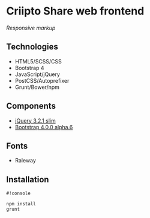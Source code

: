 # Criipto Share web frontend

_Responsive markup_

## Technologies

- HTML5/SCSS/CSS
- Bootstrap 4
- JavaScript/jQuery
- PostCSS/Autoprefixer
- Grunt/Bower/npm

## Components

- [jQuery 3.2.1 slim](https://github.com/jquery/jquery)
- [Bootstrap 4.0.0 alpha.6](https://getbootstrap.com)

## Fonts
- Raleway

## Installation

```
#!console

npm install
grunt
```
